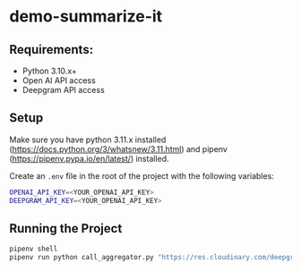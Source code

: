# demo-summarize-it

## Requirements:
- Python 3.10.x+
- Open AI API access
- Deepgram API access

## Setup

Make sure you have python 3.11.x installed (https://docs.python.org/3/whatsnew/3.11.html) and pipenv (https://pipenv.pypa.io/en/latest/) installed.

Create an `.env` file in the root of the project with the following variables:

```bash
OPENAI_API_KEY=<YOUR_OPENAI_API_KEY>
DEEPGRAM_API_KEY=<YOUR_OPENAI_API_KEY>
```

## Running the Project

```bash
pipenv shell
pipenv run python call_aggregator.py "https://res.cloudinary.com/deepgram/video/upload/v1663090406/dg-audio/Upgrading-phone-plan_pmfsfm.m4a"
```